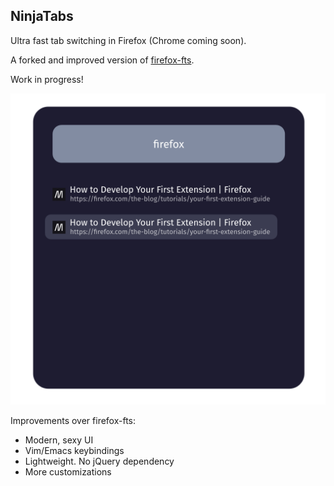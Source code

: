 NinjaTabs
---

Ultra fast tab switching in Firefox (Chrome coming soon).

A forked and improved version of [firefox-fts](https://github.com/tapapax/firefox-fts).

Work in progress!

![preview](preview.png)

Improvements over firefox-fts:

- Modern, sexy UI
- Vim/Emacs keybindings
- Lightweight. No jQuery dependency
- More customizations
